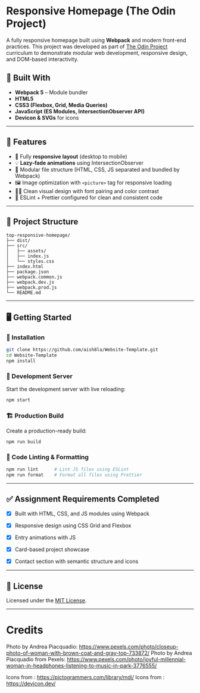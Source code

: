 # Responsive Homepage (The Odin Project)

A fully responsive homepage built using **Webpack** and modern front-end practices. This project was developed as part of [The Odin Project](https://www.theodinproject.com/) curriculum to demonstrate modular web development, responsive design, and DOM-based interactivity.

## 🔧 Built With

* **Webpack 5** – Module bundler
* **HTML5**
* **CSS3 (Flexbox, Grid, Media Queries)**
* **JavaScript (ES Modules, IntersectionObserver API)**
* **Devicon & SVGs** for icons

---

## 📂 Features

* 🔁 Fully **responsive layout** (desktop to mobile)
* 💡 **Lazy-fade animations** using IntersectionObserver
* 🧱 Modular file structure (HTML, CSS, JS separated and bundled by Webpack)
* 🖼️ Image optimization with `<picture>` tag for responsive loading
* 🧑‍🎨 Clean visual design with font pairing and color contrast
* 🧰 ESLint + Prettier configured for clean and consistent code

---

## 📁 Project Structure

```
top-responsive-homepage/
├── dist/
├── src/
│   ├── assets/
│   ├── index.js
│   └── styles.css
├── index.html
├── package.json
├── webpack.common.js
├── webpack.dev.js
├── webpack.prod.js
└── README.md
```

---

## 🖥️ Getting Started

### 🔨 Installation

```bash
git clone https://github.com/aish8la/Website-Template.git
cd Website-Template
npm install
```

### 🚀 Development Server

Start the development server with live reloading:

```bash
npm start
```

### 🏗️ Production Build

Create a production-ready build:

```bash
npm run build
```

### 🧹 Code Linting & Formatting

```bash
npm run lint      # Lint JS files using ESLint
npm run format    # Format all files using Prettier
```

---

## ✅ Assignment Requirements Completed

* [x] Built with HTML, CSS, and JS modules using Webpack
* [x] Responsive design using CSS Grid and Flexbox
* [x] Entry animations with JS
* [x] Card-based project showcase
* [x] Contact section with semantic structure and icons


---

## 📜 License

Licensed under the [MIT License](LICENSE).


---
# Credits
Photo by Andrea Piacquadio: https://www.pexels.com/photo/closeup-photo-of-woman-with-brown-coat-and-gray-top-733872/
Photo by Andrea Piacquadio from Pexels: https://www.pexels.com/photo/joyful-millennial-woman-in-headphones-listening-to-music-in-park-3776555/

Icons from : https://pictogrammers.com/library/mdi/
Icons from : https://devicon.dev/